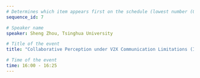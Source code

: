 ```yaml
---
# Determines which item appears first on the schedule (lowest number (0) appears first)
sequence_id: 7

# Speaker name
speaker: Sheng Zhou, Tsinghua University

# Title of the event
title: "Collaborative Perception under V2X Communication Limitations (Invited Talk 3)"

# Time of the event
time: 16:00 - 16:25
---
```

